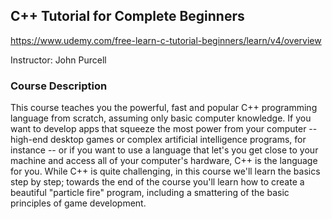 ## C++ Tutorial for Complete Beginners

https://www.udemy.com/free-learn-c-tutorial-beginners/learn/v4/overview

Instructor: John Purcell

### Course Description

This course teaches you the powerful, fast and popular C++ programming language from scratch, assuming only basic computer knowledge. If you want to develop apps that squeeze the most power from your computer -- high-end desktop games or complex artificial intelligence programs, for instance -- or if you want to use a language that let's you get close to your machine and access all of your computer's hardware, C++ is the language for you. While C++ is quite challenging, in this course we'll learn the basics step by step; towards the end of the course you'll learn how to create a beautiful "particle fire" program, including a smattering of the basic principles of game development.

